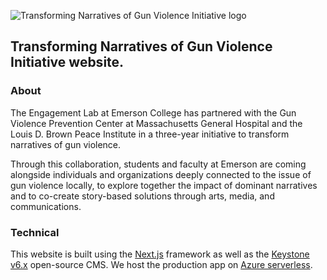 ![Transforming Narratives of Gun Violence Initiative logo](https://res.cloudinary.com/engagement-lab-home/image/upload/c_scale,w_200/v1647967279/tngvi/logos/TNGVLogo.png)

## Transforming Narratives of Gun Violence Initiative website.

### About

The Engagement Lab at Emerson College has partnered with the Gun Violence Prevention Center at Massachusetts General Hospital and the Louis D. Brown Peace Institute in a three-year initiative to transform narratives of gun violence.

Through this collaboration, students and faculty at Emerson are coming alongside individuals and organizations deeply connected to the issue of gun violence locally, to explore together the impact of dominant narratives and to co-create story-based solutions through arts, media, and communications.

### Technical

This website is built using the [Next.js](https://nextjs.org/) framework as well as the [Keystone v6.x](https://keystonejs.com/) open-source CMS. We host the production app on [Azure serverless](https://azure.microsoft.com/en-us/services/app-service/static/).
